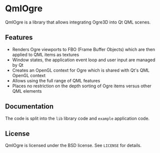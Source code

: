 QmlOgre
=======
QmlOgre is a library that allows integrating Ogre3D into Qt QML scenes.

Features
--------

* Renders Ogre viewports to FBO (Frame Buffer Objects) which are then applied to QML items as textures
* Window states, the application event loop and user input are managed by Qt
* Creates an OpenGL context for Ogre which is shared with Qt's QML OpenGL context
* Allows using the full range of QML features
* Places no restriction on the depth sorting of Ogre items versus other QML elements

Documentation
-------------

The code is split into the ```lib``` library code and ```example``` application code.

License
-------
QmlOgre is licensed under the BSD license. See ```LICENSE``` for details.
